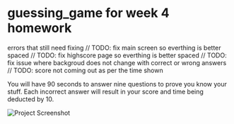 # guessing_game for week 4 homework

errors that still need fixing
// TODO: fix main screen so everthing is better spaced
// TODO: fix highscore page so everthing is better spaced
// TODO: fix issue where backgroud does not change with correct or wrong answers
// TODO: score not coming out as per the time shown

You will have 90 seconds to answer nine questions to prove you know your stuff. 
Each incorrect answer will result in your score and time being deducted by 10.

![Project Screenshot](.assets/photos/loadingPage.PNG)
